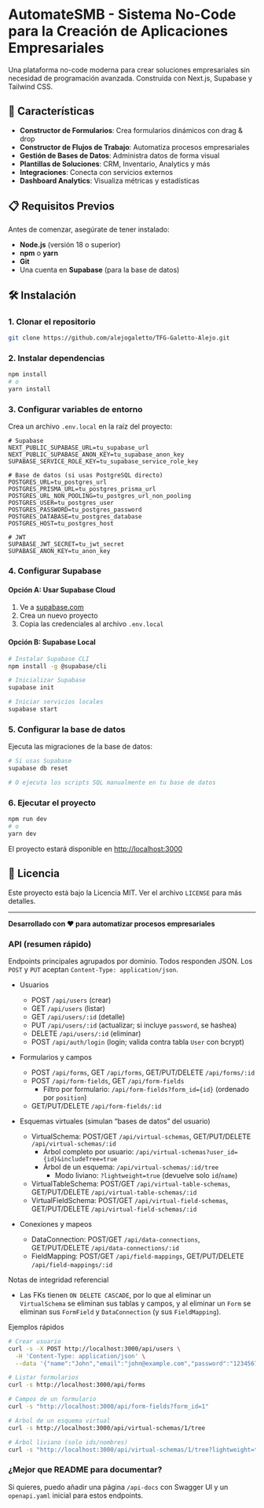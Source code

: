 # AutomateSMB - Sistema No-Code para la Creación de Aplicaciones Empresariales

Una plataforma no-code moderna para crear soluciones empresariales sin necesidad de programación avanzada. Construida con Next.js, Supabase y Tailwind CSS.

## 🚀 Características

- **Constructor de Formularios**: Crea formularios dinámicos con drag & drop
- **Constructor de Flujos de Trabajo**: Automatiza procesos empresariales
- **Gestión de Bases de Datos**: Administra datos de forma visual
- **Plantillas de Soluciones**: CRM, Inventario, Analytics y más
- **Integraciones**: Conecta con servicios externos
- **Dashboard Analytics**: Visualiza métricas y estadísticas

## 📋 Requisitos Previos

Antes de comenzar, asegúrate de tener instalado:

- **Node.js** (versión 18 o superior)
- **npm** o **yarn**
- **Git**
- Una cuenta en **Supabase** (para la base de datos)

## 🛠️ Instalación

### 1. Clonar el repositorio

```bash
git clone https://github.com/alejogaletto/TFG-Galetto-Alejo.git
```

### 2. Instalar dependencias

```bash
npm install
# o
yarn install
```

### 3. Configurar variables de entorno

Crea un archivo `.env.local` en la raíz del proyecto:

```env
# Supabase
NEXT_PUBLIC_SUPABASE_URL=tu_supabase_url
NEXT_PUBLIC_SUPABASE_ANON_KEY=tu_supabase_anon_key
SUPABASE_SERVICE_ROLE_KEY=tu_supabase_service_role_key

# Base de datos (si usas PostgreSQL directo)
POSTGRES_URL=tu_postgres_url
POSTGRES_PRISMA_URL=tu_postgres_prisma_url
POSTGRES_URL_NON_POOLING=tu_postgres_url_non_pooling
POSTGRES_USER=tu_postgres_user
POSTGRES_PASSWORD=tu_postgres_password
POSTGRES_DATABASE=tu_postgres_database
POSTGRES_HOST=tu_postgres_host

# JWT
SUPABASE_JWT_SECRET=tu_jwt_secret
SUPABASE_ANON_KEY=tu_anon_key
```

### 4. Configurar Supabase

#### Opción A: Usar Supabase Cloud

1. Ve a [supabase.com](https://supabase.com)
2. Crea un nuevo proyecto
3. Copia las credenciales al archivo `.env.local`

#### Opción B: Supabase Local

```bash
# Instalar Supabase CLI
npm install -g @supabase/cli

# Inicializar Supabase
supabase init

# Iniciar servicios locales
supabase start
```

### 5. Configurar la base de datos

Ejecuta las migraciones de la base de datos:

```bash
# Si usas Supabase
supabase db reset

# O ejecuta los scripts SQL manualmente en tu base de datos
```

### 6. Ejecutar el proyecto

```bash
npm run dev
# o
yarn dev
```

El proyecto estará disponible en [http://localhost:3000](http://localhost:3000)

## 📝 Licencia

Este proyecto está bajo la Licencia MIT. Ver el archivo `LICENSE` para más detalles.

---

**Desarrollado con ❤️ para automatizar procesos empresariales**

### API (resumen rápido)

Endpoints principales agrupados por dominio. Todos responden JSON. Los `POST` y `PUT` aceptan `Content-Type: application/json`.

- Usuarios
  - POST `/api/users` (crear)
  - GET `/api/users` (listar)
  - GET `/api/users/:id` (detalle)
  - PUT `/api/users/:id` (actualizar; si incluye `password`, se hashea)
  - DELETE `/api/users/:id` (eliminar)
  - POST `/api/auth/login` (login; valida contra tabla `User` con bcrypt)

- Formularios y campos
  - POST `/api/forms`, GET `/api/forms`, GET/PUT/DELETE `/api/forms/:id`
  - POST `/api/form-fields`, GET `/api/form-fields`
    - Filtro por formulario: `/api/form-fields?form_id={id}` (ordenado por `position`)
  - GET/PUT/DELETE `/api/form-fields/:id`

- Esquemas virtuales (simulan “bases de datos” del usuario)
  - VirtualSchema: POST/GET `/api/virtual-schemas`, GET/PUT/DELETE `/api/virtual-schemas/:id`
    - Árbol completo por usuario: `/api/virtual-schemas?user_id={id}&includeTree=true`
    - Árbol de un esquema: `/api/virtual-schemas/:id/tree`
      - Modo liviano: `?lightweight=true` (devuelve solo `id`/`name`)
  - VirtualTableSchema: POST/GET `/api/virtual-table-schemas`, GET/PUT/DELETE `/api/virtual-table-schemas/:id`
  - VirtualFieldSchema: POST/GET `/api/virtual-field-schemas`, GET/PUT/DELETE `/api/virtual-field-schemas/:id`

- Conexiones y mapeos
  - DataConnection: POST/GET `/api/data-connections`, GET/PUT/DELETE `/api/data-connections/:id`
  - FieldMapping: POST/GET `/api/field-mappings`, GET/PUT/DELETE `/api/field-mappings/:id`

Notas de integridad referencial
- Las FKs tienen `ON DELETE CASCADE`, por lo que al eliminar un `VirtualSchema` se eliminan sus tablas y campos, y al eliminar un `Form` se eliminan sus `FormField` y `DataConnection` (y sus `FieldMapping`).

Ejemplos rápidos

```bash
# Crear usuario
curl -s -X POST http://localhost:3000/api/users \
  -H 'Content-Type: application/json' \
  --data '{"name":"John","email":"john@example.com","password":"12345678","configs":{"companyName":"ACME"}}'

# Listar formularios
curl -s http://localhost:3000/api/forms

# Campos de un formulario
curl -s "http://localhost:3000/api/form-fields?form_id=1"

# Árbol de un esquema virtual
curl -s http://localhost:3000/api/virtual-schemas/1/tree

# Árbol liviano (solo ids/nombres)
curl -s "http://localhost:3000/api/virtual-schemas/1/tree?lightweight=true"
```

### ¿Mejor que README para documentar?



Si quieres, puedo añadir una página `/api-docs` con Swagger UI y un `openapi.yaml` inicial para estos endpoints.
